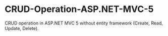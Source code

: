# CRUD-Operation-ASP.NET-MVC-5
CRUD operation in ASP.NET MVC 5 without entity framework (Create, Read, Update, Delete).

